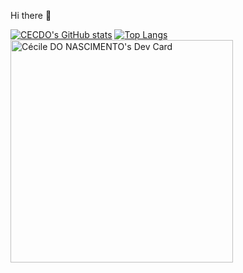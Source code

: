 Hi there  🤘

[![CECDO's GitHub stats](https://github-readme-stats.vercel.app/api?username=CECDO&theme=vision-friendly-dark&show_icons=true)](https://github.com/CECDO/github-readme-stats)
[![Top Langs](https://github-readme-stats.vercel.app/api/top-langs/?username=CECDO&langs_count=5&theme=vision-friendly-dark&show_icons=true)](https://github.com/CECDO/github-readme-stats)
<a href="https://app.daily.dev/cecdo"><img src="https://api.daily.dev/devcards/v2/qQEqrjl3IAXM5t0Ld08OO.png?r=01e&type=default" width="356" alt="Cécile DO NASCIMENTO's Dev Card"/></a> 

